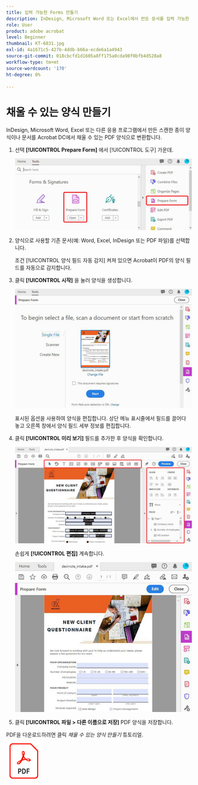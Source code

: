 ```yaml
---
title: 입력 가능한 Forms 만들기
description: InDesign, Microsoft Word 또는 Excel에서 만든 문서를 입력 가능한 PDF 양식으로 변환
role: User
product: adobe acrobat
level: Beginner
thumbnail: KT-6831.jpg
exl-id: 4a1671c5-427b-4ddb-b66a-ecde6a1a4943
source-git-commit: 018cbcfd1d1605a8ff175a0cda98f0bfb4d528a8
workflow-type: tm+mt
source-wordcount: '170'
ht-degree: 0%

---
```


# 채울 수 있는 양식 만들기

InDesign, Microsoft Word, Excel 또는 다른 응용 프로그램에서 만든 스캔한 종이 양식이나 문서를 Acrobat DC에서 채울 수 있는 PDF 양식으로 변환합니다.

1. 선택 **[!UICONTROL Prepare Form]** 에서 [!UICONTROL 도구] 가운데.

   ![양식 1단계](../assets/Form_1.png)

1. 양식으로 사용할 기존 문서(예: Word, Excel, InDesign 또는 PDF 파일)를 선택합니다.

   조건 [!UICONTROL 양식 필드 자동 감지] 켜져 있으면 Acrobat이 PDF의 양식 필드를 자동으로 감지합니다.

1. 클릭 **[!UICONTROL 시작]** 을 눌러 양식을 생성합니다.

   ![양식 2단계](../assets/Form_2.png)

   표시된 옵션을 사용하여 양식을 편집합니다. 상단 메뉴 표시줄에서 필드를 끌어다 놓고 오른쪽 창에서 양식 필드 세부 정보를 편집합니다.

1. 클릭 **[!UICONTROL 미리 보기]** 필드를 추가한 후 양식을 확인합니다.

   ![양식 3단계](../assets/Form_3.png)

   손쉽게 **[!UICONTROL 편집]** 계속합니다.

   ![양식 4단계](../assets/Form_4.png)

1. 클릭 **[!UICONTROL 파일 > 다른 이름으로 저장]** PDF 양식을 저장합니다.

PDF을 다운로드하려면 클릭 *채울 수 있는 양식 만들기* 튜토리얼.

[![다운로드 채울 수 있는 양식 만들기 자습서](../assets/acrobat_PDF_96.png)](../assets/AcrobatDCForms.pdf)
